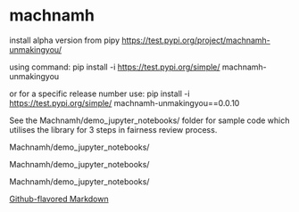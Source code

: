 # machnamh
install alpha version from pipy
https://test.pypi.org/project/machnamh-unmakingyou/

using command:
pip install -i https://test.pypi.org/simple/ machnamh-unmakingyou

or
for a specific release number use:
pip install -i https://test.pypi.org/simple/ machnamh-unmakingyou==0.0.10

See the Machnamh/demo_jupyter_notebooks/ folder for sample code which utilises the library for 3 steps in fairness review process.

Machnamh/demo_jupyter_notebooks/

Machnamh/demo_jupyter_notebooks/

Machnamh/demo_jupyter_notebooks/

[Github-flavored Markdown](https://guides.github.com/features/mastering-markdown/)

